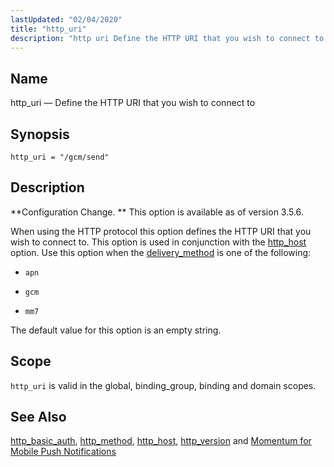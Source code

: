 ```yaml
---
lastUpdated: "02/04/2020"
title: "http_uri"
description: "http uri Define the HTTP URI that you wish to connect to http uri gcm send Configuration Change This option is available as of version 3 5 6 When using the HTTP protocol this option defines the HTTP URI that you wish to connect to This option is used in..."
---
```


<a name="conf.ref.http_uri"></a> 
## Name

http_uri — Define the HTTP URI that you wish to connect to

## Synopsis

`http_uri = "/gcm/send"`

<a name="idp9795120"></a> 
## Description

**Configuration Change. ** This option is available as of version 3.5.6.

When using the HTTP protocol this option defines the HTTP URI that you wish to connect to. This option is used in conjunction with the [http_host](/momentum/3/3-reference/3-reference-conf-ref-http-host) option. Use this option when the [delivery_method](/momentum/3/3-reference/3-reference-conf-ref-delivery-method) is one of the following:

*   `apn`

*   `gcm`

*   `mm7`

The default value for this option is an empty string.

<a name="idp9803936"></a> 
## Scope

`http_uri` is valid in the global, binding_group, binding and domain scopes.

<a name="idp9805536"></a> 
## See Also

[http_basic_auth](/momentum/3/3-reference/3-reference-conf-ref-http-basic-auth), [http_method](/momentum/3/3-reference/3-reference-conf-ref-http-method), [http_host](/momentum/3/3-reference/3-reference-conf-ref-http-host), [http_version](/momentum/3/3-reference/3-reference-conf-ref-http-version) and [Momentum for Mobile Push Notifications](/momentum/3/3-push)